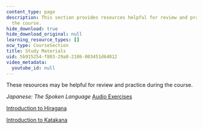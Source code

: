 ```yaml
---
content_type: page
description: This section provides resources helpful for review and practice during
  the course.
hide_download: true
hide_download_original: null
learning_resource_types: []
ocw_type: CourseSection
title: Study Materials
uid: 5b915254-f803-29a8-2186-003451d64012
video_metadata:
  youtube_id: null
---
```


These resources may be helpful for review and practice during the course.

_Japanese: The Spoken Language_ [Audio Exercises](http://languagelab.it.ohio-state.edu/)

[Introduction to Hiragana](/courses/res-21g-01-kana-spring-2010/pages/hiragana)

[Introduction to Katakana](/courses/res-21g-01-kana-spring-2010/pages/katakana)